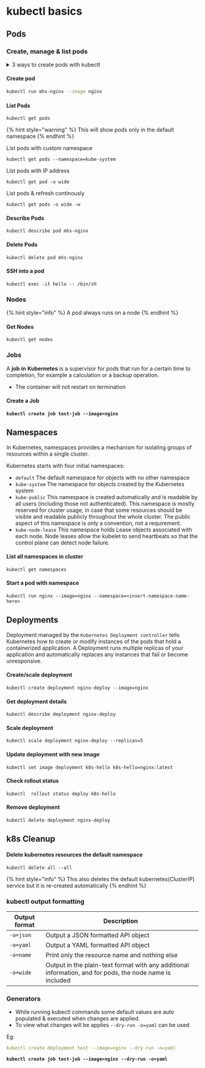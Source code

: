 # kubectl basics

## Pods

### Create, manage &  list pods

<details>

<summary>3 ways to create pods with kubectl</summary>

* `kubectl run` (run single pod per command)
* `kubectl create` (create resources via CLI or YAML)
* `kubectl apply` (create/update resources via YAML)

</details>

#### Create pod

```bash
kubectl run mhs-nginx --image nginx
```

#### List Pods

```
kubectl get pods
```

{% hint style="warning" %}
This will show pods only in the default namespace
{% endhint %}

List pods with custom namespace

```
kubectl get pods --namespace=kube-system
```

List pods with IP address

```
kubectl get pod -o wide
```

List pods & refresh continously

```
kubectl get pods -o wide -w
```

#### Describe Pods

```
kubectl describe pod mhs-nginx
```

#### Delete Pods

```
kubectl delete pod mhs-nginx
```

#### SSH into a pod

```
kubectl exec -it hello -- /bin/sh
```

### Nodes

{% hint style="info" %}
A pod always runs on a node
{% endhint %}

#### Get Nodes

```
kubectl get nodes
```

### Jobs

A **job** **in** **Kubernetes** is a supervisor for pods that run for a certain time to completion, for example a calculation or a backup operation.

* The container will not restart on termination

#### Create a Job

<pre class="language-yaml"><code class="lang-yaml"><strong>kubectl create job test-job --image=nginx</strong></code></pre>

## Namespaces

In Kubernetes, namespaces provides a mechanism for isolating groups of resources within a single cluster.

Kubernetes starts with four initial namespaces:

* `default` The default namespace for objects with no other namespace
* `kube-system` The namespace for objects created by the Kubernetes system
* `kube-public` This namespace is created automatically and is readable by all users (including those not authenticated). This namespace is mostly reserved for cluster usage, in case that some resources should be visible and readable publicly throughout the whole cluster. The public aspect of this namespace is only a convention, not a requirement.
* `kube-node-lease` This namespace holds Lease objects associated with each node. Node leases allow the kubelet to send heartbeats so that the control plane can detect node failure.

#### List all namespaces in cluster

```
kubectl get namespaces
```

#### Start a pod with namespace

```
kubectl run nginx --image=nginx --namespace=<insert-namespace-name-here>
```

## Deployments

Deployment managed by the `Kubernetes Deployment controller` tells Kubernetes how to create or modify instances of the pods that hold a containerized application. A Deployment runs multiple replicas of your application and automatically replaces any instances that fail or become unresponsive.

#### Create/scale deployment

```
kubectl create deployment nginx-deploy --image=nginx
```

#### Get deployment details

```
kubectl describe deployment nginx-deploy
```

#### Scale deployment

```
kubectl scale deployment nginx-deploy --replicas=5
```

#### Update deployment with new image

```
kubectl set image deployment k8s-hello k8s-hello=nginx:latest
```

#### Check rollout status

```
kubectl  rollout status deploy k8s-hello
```

#### Remove deployment

```
kubectl delete deployment nginx-deploy
```

## k8s Cleanup&#x20;

#### Delete kubernetes resources the default namespace

```
kubectl delete all --all
```

{% hint style="info" %}
This also deletes the default kubernetes(ClusterIP) service but it is re-created automatically
{% endhint %}

### kubectl output formatting

| Output format | Description                                                                                              |
| ------------- | -------------------------------------------------------------------------------------------------------- |
| `-o=json`     | Output a JSON formatted API object                                                                       |
| `-o=yaml`     | Output a YAML formatted API object                                                                       |
| `-o=name`     | Print only the resource name and nothing else                                                            |
| `-o=wide`     | Output in the plain-text format with any additional information, and for pods, the node name is included |

### Generators

* While running kubectl commands some default values are auto populated & executed when changes are applied.&#x20;
* To view what changes will be applies `--dry-run -o=yaml` can be used

Eg:&#x20;

```yaml
kubectl create deployment test --image=nginx --dry-run -o=yaml
```

<pre class="language-yaml"><code class="lang-yaml"><strong>kubectl create job test-job --image=nginx --dry-run -o=yaml</strong></code></pre>

